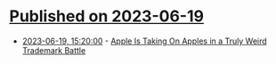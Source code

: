 # [Published on 2023-06-19](index.md)

* [2023-06-19, 15:20:00](https://apple.slashdot.org/story/23/06/19/150219/apple-is-taking-on-apples-in-a-truly-weird-trademark-battle?utm_source=rss1.0mainlinkanon&utm_medium=feed) - [Apple Is Taking On Apples in a Truly Weird Trademark Battle](https://apple.slashdot.org/story/23/06/19/150219/apple-is-taking-on-apples-in-a-truly-weird-trademark-battle?utm_source=rss1.0mainlinkanon&utm_medium=feed)
